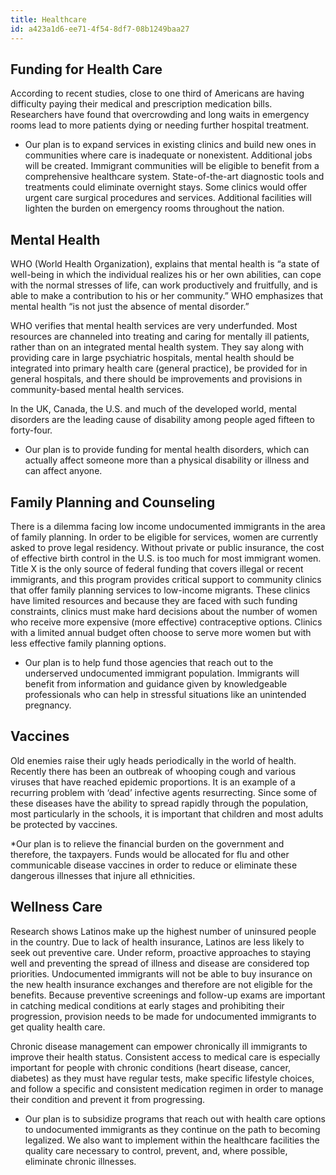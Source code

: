 ```yaml
---
title: Healthcare
id: a423a1d6-ee71-4f54-8df7-08b1249baa27
---
```

Funding for Health Care
-
According to recent studies, close to one third of Americans are having difficulty paying their medical and prescription medication bills. Researchers have found that overcrowding and long waits in emergency rooms lead to more patients dying or needing further hospital treatment.

* Our plan is to expand services in existing clinics and build new ones in communities where care is inadequate or nonexistent. Additional jobs will be created. Immigrant communities will be eligible to benefit from a comprehensive healthcare system. State-of-the-art diagnostic tools and treatments could eliminate overnight stays. Some clinics would offer urgent care surgical procedures and services. Additional facilities will lighten the burden on emergency rooms throughout the nation. 


Mental Health
-
WHO (World Health Organization), explains that mental health is “a state of well-being in which the individual realizes his or her own abilities, can cope with the normal stresses of life, can work productively and fruitfully, and is able to make a contribution to his or her community.” WHO emphasizes that mental health “is not just the absence of mental disorder.”

WHO verifies that mental health services are very underfunded. Most resources are channeled into treating and caring for mentally ill patients, rather than on an integrated mental health system. They say along with providing care in large psychiatric hospitals, mental health should be integrated into primary health care (general practice), be provided for in general hospitals, and there should be improvements and provisions in community-based mental health services.

In the UK, Canada, the U.S. and much of the developed world, mental disorders are the leading cause of disability among people aged fifteen to forty-four.

* Our plan is to provide funding for mental health disorders, which can actually affect someone more than a physical disability or illness and can affect anyone.

Family Planning and Counseling
-
There is a dilemma facing low income undocumented immigrants in the area of family planning. In order to be eligible for services, women are currently asked to prove legal residency.  Without private or public insurance, the cost of effective birth control in the U.S. is too much for most immigrant women. Title X is the only source of federal funding that covers illegal or recent immigrants, and this program provides critical support to community clinics that offer family planning services to low-income migrants. These clinics have limited resources and because they are faced with such funding constraints, clinics must make hard decisions about the number of women who receive more expensive (more effective) contraceptive options. Clinics with a limited annual budget often choose to serve more women but with less effective family planning options.

* Our plan is to help fund those agencies that reach out to the underserved undocumented immigrant population. Immigrants will benefit from information and guidance given by knowledgeable professionals who can help in stressful situations like an unintended pregnancy.

Vaccines
-
Old enemies raise their ugly heads periodically in the world of health. Recently there has been an outbreak of whooping cough and various viruses that have reached epidemic proportions. It is an example of a recurring problem with ‘dead’ infective agents resurrecting. Since some of these diseases have the ability to spread rapidly through the population, most particularly in the schools, it is important that children and most adults be protected by vaccines.

*Our plan is to relieve the financial burden on the government and therefore, the taxpayers. Funds would be allocated for flu and other communicable disease vaccines in order to reduce or eliminate these dangerous illnesses that injure all ethnicities.
 
Wellness Care
-
Research shows Latinos make up the highest number of uninsured people in the country. Due to lack of health insurance, Latinos are less likely to seek out preventive care. Under reform, proactive approaches to staying well and preventing the spread of illness and disease are considered top priorities. Undocumented immigrants will not be able to buy insurance on the new health insurance exchanges and therefore are not eligible for the benefits. Because preventive screenings and follow-up exams are important in catching medical conditions at early stages and prohibiting their progression, provision needs to be made for undocumented immigrants to get quality health care.

Chronic disease management can empower chronically ill immigrants to improve their health status. Consistent access to medical care is especially important for people with chronic conditions (heart disease, cancer, diabetes) as they must have regular tests, make specific lifestyle choices, and follow a specific and consistent medication regimen in order to manage their condition and prevent it from progressing.

* Our plan is to subsidize programs that reach out with health care options to undocumented immigrants as they continue on the path to becoming legalized. We also want to implement within the healthcare facilities the quality care necessary to control, prevent, and, where possible, eliminate chronic illnesses.